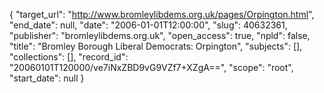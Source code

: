 {
  "target_url": "http://www.bromleylibdems.org.uk/pages/Orpington.html", 
  "end_date": null, 
  "date": "2006-01-01T12:00:00", 
  "slug": 40632361, 
  "publisher": "bromleylibdems.org.uk", 
  "open_access": true, 
  "npld": false, 
  "title": "Bromley Borough Liberal Democrats: Orpington", 
  "subjects": [], 
  "collections": [], 
  "record_id": "20060101T120000/ve7iNxZBD9vG9VZf7+XZgA==", 
  "scope": "root", 
  "start_date": null
}

